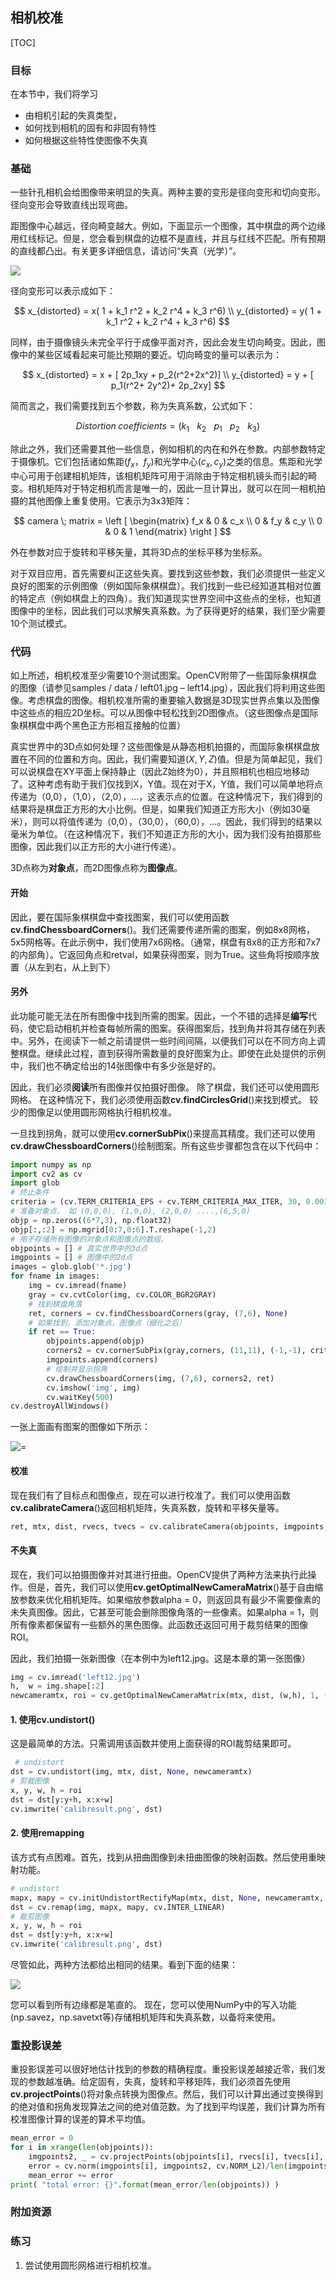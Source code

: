 ## 相机校准

[TOC]

### 目标
在本节中，我们将学习
- 由相机引起的失真类型，
- 如何找到相机的固有和非固有特性
- 如何根据这些特性使图像不失真

### 基础

一些针孔相机会给图像带来明显的失真。两种主要的变形是径向变形和切向变形。
径向变形会导致直线出现弯曲。

距图像中心越远，径向畸变越大。例如，下面显示一个图像，其中棋盘的两个边缘用红线标记。但是，您会看到棋盘的边框不是直线，并且与红线不匹配。所有预期的直线都凸出。有关更多详细信息，请访问“失真（光学）”。

![](http://qiniu.aihubs.net/calib_radial.jpg)

径向变形可以表示成如下：

$$
x_{distorted} = x( 1 + k_1 r^2 + k_2 r^4 + k_3 r^6) \\ y_{distorted} = y( 1 + k_1 r^2 + k_2 r^4 + k_3 r^6)
$$

同样，由于摄像镜头未完全平行于成像平面对齐，因此会发生切向畸变。因此，图像中的某些区域看起来可能比预期的要近。切向畸变的量可以表示为：

$$
x_{distorted} = x + [ 2p_1xy + p_2(r^2+2x^2)] \\ y_{distorted} = y + [ p_1(r^2+ 2y^2)+ 2p_2xy]
$$

简而言之，我们需要找到五个参数，称为失真系数，公式如下：

$$
Distortion \; coefficients=(k_1 \hspace{10pt} k_2 \hspace{10pt} p_1 \hspace{10pt} p_2 \hspace{10pt} k_3)
$$

除此之外，我们还需要其他一些信息，例如相机的内在和外在参数。内部参数特定于摄像机。它们包括诸如焦距$(f_x，f_y)$和光学中心$(c_x,c_y)$之类的信息。焦距和光学中心可用于创建相机矩阵，该相机矩阵可用于消除由于特定相机镜头而引起的畸变。相机矩阵对于特定相机而言是唯一的，因此一旦计算出，就可以在同一相机拍摄的其他图像上重复使用。它表示为3x3矩阵：

$$
camera \; matrix = \left [ \begin{matrix} f_x & 0 & c_x \\ 0 & f_y & c_y \\ 0 & 0 & 1 \end{matrix} \right ]
$$

外在参数对应于旋转和平移矢量，其将3D点的坐标平移为坐标系。

对于双目应用，首先需要纠正这些失真。要找到这些参数，我们必须提供一些定义良好的图案的示例图像（例如国际象棋棋盘）。我们找到一些已经知道其相对位置的特定点（例如棋盘上的四角）。我们知道现实世界空间中这些点的坐标，也知道图像中的坐标，因此我们可以求解失真系数。为了获得更好的结果，我们至少需要10个测试模式。

### 代码

如上所述，相机校准至少需要10个测试图案。OpenCV附带了一些国际象棋棋盘的图像（请参见samples / data / left01.jpg – left14.jpg），因此我们将利用这些图像。考虑棋盘的图像。相机校准所需的重要输入数据是3D现实世界点集以及图像中这些点的相应2D坐标。可以从图像中轻松找到2D图像点。（这些图像点是国际象棋棋盘中两个黑色正方形相互接触的位置）

真实世界中的3D点如何处理？这些图像是从静态相机拍摄的，而国际象棋棋盘放置在不同的位置和方向。因此，我们需要知道$(X,Y,Z)$值。但是为简单起见，我们可以说棋盘在XY平面上保持静止（因此Z始终为0），并且照相机也相应地移动了。这种考虑有助于我们仅找到X，Y值。现在对于X，Y值，我们可以简单地将点传递为（0,0），（1,0），（2,0），...，这表示点的位置。在这种情况下，我们得到的结果将是棋盘正方形的大小比例。但是，如果我们知道正方形大小（例如30毫米），则可以将值传递为（0,0），（30,0），（60,0），...。因此，我们得到的结果以毫米为单位。（在这种情况下，我们不知道正方形的大小，因为我们没有拍摄那些图像，因此我们以正方形的大小进行传递）。

3D点称为**对象点**，而2D图像点称为**图像点**。

#### 开始
因此，要在国际象棋棋盘中查找图案，我们可以使用函数**cv.findChessboardCorners**()。我们还需要传递所需的图案，例如8x8网格，5x5网格等。在此示例中，我们使用7x6网格。（通常，棋盘有8x8的正方形和7x7的内部角）。它返回角点和retval，如果获得图案，则为True。这些角将按顺序放置（从左到右，从上到下）

#### 另外
此功能可能无法在所有图像中找到所需的图案。因此，一个不错的选择是**编写**代码，使它启动相机并检查每帧所需的图案。获得图案后，找到角并将其存储在列表中。另外，在阅读下一帧之前请提供一些时间间隔，以便我们可以在不同方向上调整棋盘。继续此过程，直到获得所需数量的良好图案为止。即使在此处提供的示例中，我们也不确定给出的14张图像中有多少张是好的。

因此，我们必须**阅读**所有图像并仅拍摄好图像。
除了棋盘，我们还可以使用圆形网格。
在这种情况下，我们必须使用函数**cv.findCirclesGrid**()来找到模式。
较少的图像足以使用圆形网格执行相机校准。

一旦找到拐角，就可以使用**cv.cornerSubPix**()来提高其精度。我们还可以使用**cv.drawChessboardCorners**()绘制图案。所有这些步骤都包含在以下代码中：

```python
import numpy as np
import cv2 as cv
import glob
# 终止条件
criteria = (cv.TERM_CRITERIA_EPS + cv.TERM_CRITERIA_MAX_ITER, 30, 0.001)
# 准备对象点， 如 (0,0,0), (1,0,0), (2,0,0) ....,(6,5,0)
objp = np.zeros((6*7,3), np.float32)
objp[:,:2] = np.mgrid[0:7,0:6].T.reshape(-1,2)
# 用于存储所有图像的对象点和图像点的数组。
objpoints = [] # 真实世界中的3d点
imgpoints = [] # 图像中的2d点
images = glob.glob('*.jpg')
for fname in images:
    img = cv.imread(fname)
    gray = cv.cvtColor(img, cv.COLOR_BGR2GRAY)
    # 找到棋盘角落
    ret, corners = cv.findChessboardCorners(gray, (7,6), None)
    # 如果找到，添加对象点，图像点（细化之后）
    if ret == True:
        objpoints.append(objp)
        corners2 = cv.cornerSubPix(gray,corners, (11,11), (-1,-1), criteria)
        imgpoints.append(corners)
        # 绘制并显示拐角
        cv.drawChessboardCorners(img, (7,6), corners2, ret)
        cv.imshow('img', img)
        cv.waitKey(500)
cv.destroyAllWindows()
```

一张上面画有图案的图像如下所示：

![=](http://qiniu.aihubs.net/calib_pattern.jpg)

#### 校准
现在我们有了目标点和图像点，现在可以进行校准了。我们可以使用函数**cv.calibrateCamera**()返回相机矩阵，失真系数，旋转和平移矢量等。

```python
ret, mtx, dist, rvecs, tvecs = cv.calibrateCamera(objpoints, imgpoints, gray.shape[::-1], None, None) 
```

#### 不失真
现在，我们可以拍摄图像并对其进行扭曲。OpenCV提供了两种方法来执行此操作。但是，首先，我们可以使用**cv.getOptimalNewCameraMatrix**()基于自由缩放参数来优化相机矩阵。如果缩放参数alpha = 0，则返回具有最少不需要像素的未失真图像。因此，它甚至可能会删除图像角落的一些像素。如果alpha = 1，则所有像素都保留有一些额外的黑色图像。此函数还返回可用于裁剪结果的图像ROI。

因此，我们拍摄一张新图像（在本例中为left12.jpg。这是本章的第一张图像）

```python
img = cv.imread('left12.jpg')
h,  w = img.shape[:2]
newcameramtx, roi = cv.getOptimalNewCameraMatrix(mtx, dist, (w,h), 1, (w,h))
```

#### 1. 使用cv.undistort()
这是最简单的方法。只需调用该函数并使用上面获得的ROI裁剪结果即可。

```python
 # undistort
dst = cv.undistort(img, mtx, dist, None, newcameramtx)
# 剪裁图像
x, y, w, h = roi
dst = dst[y:y+h, x:x+w]
cv.imwrite('calibresult.png', dst)
```

#### 2. 使用remapping
该方式有点困难。首先，找到从扭曲图像到未扭曲图像的映射函数。然后使用重映射功能。

```python
# undistort
mapx, mapy = cv.initUndistortRectifyMap(mtx, dist, None, newcameramtx, (w,h), 5)
dst = cv.remap(img, mapx, mapy, cv.INTER_LINEAR)
# 裁剪图像
x, y, w, h = roi
dst = dst[y:y+h, x:x+w]
cv.imwrite('calibresult.png', dst)
```

尽管如此，两种方法都给出相同的结果。看到下面的结果：

![](http://qiniu.aihubs.net/calib_result.jpg)

您可以看到所有边缘都是笔直的。
现在，您可以使用NumPy中的写入功能(np.savez，np.savetxt等)存储相机矩阵和失真系数，以备将来使用。

### 重投影误差
重投影误差可以很好地估计找到的参数的精确程度。重投影误差越接近零，我们发现的参数越准确。给定固有，失真，旋转和平移矩阵，我们必须首先使用**cv.projectPoints**()将对象点转换为图像点。然后，我们可以计算出通过变换得到的绝对值和拐角发现算法之间的绝对值范数。为了找到平均误差，我们计算为所有校准图像计算的误差的算术平均值。

```python
mean_error = 0
for i in xrange(len(objpoints)):
    imgpoints2, _ = cv.projectPoints(objpoints[i], rvecs[i], tvecs[i], mtx, dist)
    error = cv.norm(imgpoints[i], imgpoints2, cv.NORM_L2)/len(imgpoints2)
    mean_error += error
print( "total error: {}".format(mean_error/len(objpoints)) )
```

### 附加资源
### 练习
1. 尝试使用圆形网格进行相机校准。